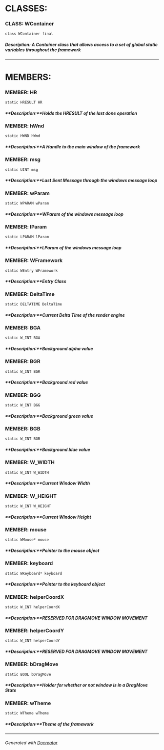 **CLASSES:**
============
### **CLASS**: WContainer

``` class WContainer final ```

##### **Description:** A Container class that allows access to a set of global static variables throughout the framework

----------
**MEMBERS:**
============
### **MEMBER**: HR

``` static HRESULT HR ```

##### **Description:**Holds the HRESULT of the last done operation

### **MEMBER**: hWnd

``` static HWND hWnd ```

##### **Description:**A Handle to the main window of the framework

### **MEMBER**: msg

``` static UINT msg ```

##### **Description:**Last Sent Message through the windows message loop

### **MEMBER**: wParam

``` static WPARAM wParam ```

##### **Description:**WParam of the windows message loop

### **MEMBER**: lParam

``` static LPARAM lParam ```

##### **Description:**LParam of the windows message loop

### **MEMBER**: WFramework

``` static WEntry WFramework ```

##### **Description:**Entry Class

### **MEMBER**: DeltaTime

``` static DELTATIME DeltaTime ```

##### **Description:**Current Delta Time of the render engine

### **MEMBER**: BGA

``` static W_INT BGA ```

##### **Description:**Background alpha value

### **MEMBER**: BGR

``` static W_INT BGR ```

##### **Description:**Background red value

### **MEMBER**: BGG

``` static W_INT BGG ```

##### **Description:**Background green value

### **MEMBER**: BGB

``` static W_INT BGB ```

##### **Description:**Background blue value

### **MEMBER**: W_WIDTH

``` static W_INT W_WIDTH ```

##### **Description:**Current Window Width

### **MEMBER**: W_HEIGHT

``` static W_INT W_HEIGHT ```

##### **Description:**Current Window Height

### **MEMBER**: mouse

``` static WMouse* mouse ```

##### **Description:**Pointer to the mouse object

### **MEMBER**: keyboard

``` static WKeyboard* keyboard ```

##### **Description:**Pointer to the keyboard object

### **MEMBER**: helperCoordX

``` static W_INT helperCoordX ```

##### **Description:**RESERVED FOR DRAGMOVE WINDOW MOVEMENT

### **MEMBER**: helperCoordY

``` static W_INT helperCoordY ```

##### **Description:**RESERVED FOR DRAGMOVE WINDOW MOVEMENT

### **MEMBER**: bDragMove

``` static BOOL bDragMove ```

##### **Description:**Holder for whether or not window is in a DragMove State

### **MEMBER**: wTheme

``` static WTheme wTheme ```

##### **Description:**Theme of the framework

----------

###### Generated with [Docreator](https://github.com/nirex0/docreator)